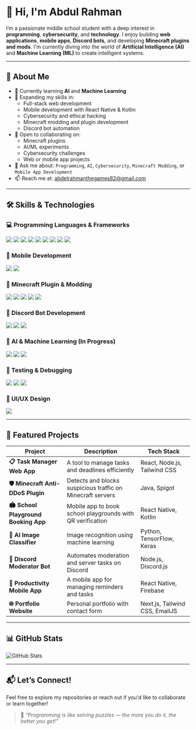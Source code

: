 # 👋 Hi, I'm Abdul Rahman

I’m a passionate middle school student with a deep interest in **programming**, **cybersecurity**, and **technology**. I enjoy building **web applications**, **mobile apps**, **Discord bots**, and developing **Minecraft plugins and mods**. I'm currently diving into the world of **Artificial Intelligence (AI)** and **Machine Learning (ML)** to create intelligent systems.

---

## 🚀 About Me

- 🔭 Currently learning **AI** and **Machine Learning**
- 🌱 Expanding my skills in:
  - Full-stack web development  
  - Mobile development with React Native & Kotlin  
  - Cybersecurity and ethical hacking  
  - Minecraft modding and plugin development  
  - Discord bot automation
- 🤝 Open to collaborating on:
  - Minecraft plugins  
  - AI/ML experiments  
  - Cybersecurity challenges  
  - Web or mobile app projects
- 💬 Ask me about: `Programming`, `AI`, `Cybersecurity`, `Minecraft Modding`, or `Mobile App Development`
- 📫 Reach me at: [abdelrahmanthegames82@gmail.com](mailto:abdelrahmanthegames82@gmail.com)

---

## 🛠️ Skills & Technologies

### 💻 Programming Languages & Frameworks
<p>
  <img src="https://img.shields.io/badge/Java-%23ED8B00?style=for-the-badge&logo=openjdk&logoColor=white" />
  <img src="https://img.shields.io/badge/Python-3670A0?style=for-the-badge&logo=python&logoColor=white" />
  <img src="https://img.shields.io/badge/HTML5-E34F26?style=for-the-badge&logo=html5&logoColor=white" />
  <img src="https://img.shields.io/badge/CSS3-1572B6?style=for-the-badge&logo=css3&logoColor=white" />
  <img src="https://img.shields.io/badge/JavaScript-F7DF1E?style=for-the-badge&logo=javascript&logoColor=black" />
  <img src="https://img.shields.io/badge/TypeScript-007ACC?style=for-the-badge&logo=typescript&logoColor=white" />
  <img src="https://img.shields.io/badge/React-20232A?style=for-the-badge&logo=react&logoColor=61DAFB" />
  <img src="https://img.shields.io/badge/Next.js-000000?style=for-the-badge&logo=next.js&logoColor=white" />
  <img src="https://img.shields.io/badge/Express.js-000000?style=for-the-badge&logo=express&logoColor=white" />
</p>

### 📱 Mobile Development
<p>
  <img src="https://img.shields.io/badge/React_Native-20232A?style=for-the-badge&logo=react&logoColor=61DAFB" />
  <img src="https://img.shields.io/badge/Kotlin-7F52FF?style=for-the-badge&logo=kotlin&logoColor=white" />
</p>

### 🧩 Minecraft Plugin & Modding
<p>
  <img src="https://img.shields.io/badge/Spigot-FFA500?style=for-the-badge&logo=spigotmc&logoColor=white" />
  <img src="https://img.shields.io/badge/Bukkit-FF9900?style=for-the-badge" />
  <img src="https://img.shields.io/badge/Paper-white?style=for-the-badge&logo=paper&logoColor=black" />
  <img src="https://img.shields.io/badge/Forge-333333?style=for-the-badge" />
  <img src="https://img.shields.io/badge/Fabric-5F5F5F?style=for-the-badge" />
</p>

### 🤖 Discord Bot Development
<p>
  <img src="https://img.shields.io/badge/Node.js-339933?style=for-the-badge&logo=node.js&logoColor=white" />
  <img src="https://img.shields.io/badge/Discord.js-5865F2?style=for-the-badge&logo=discord&logoColor=white" />
  <img src="https://img.shields.io/badge/Discord.py-7289DA?style=for-the-badge&logo=discord&logoColor=white" />
</p>

### 🧠 AI & Machine Learning (In Progress)
<p>
  <img src="https://img.shields.io/badge/TensorFlow-FF6F00?style=for-the-badge&logo=tensorflow&logoColor=white" />
  <img src="https://img.shields.io/badge/Keras-D00000?style=for-the-badge&logo=keras&logoColor=white" />
  <img src="https://img.shields.io/badge/Scikit--learn-F7931E?style=for-the-badge&logo=scikit-learn&logoColor=white" />
</p>

### 🧪 Testing & Debugging
<p>
  <img src="https://img.shields.io/badge/Manual%20Testing-blue?style=for-the-badge" />
  <img src="https://img.shields.io/badge/Automation%20Testing-green?style=for-the-badge" />
  <img src="https://img.shields.io/badge/UI%2FUX%20Testing-purple?style=for-the-badge" />
</p>

### 🎨 UI/UX Design
<p>
  <img src="https://img.shields.io/badge/Figma-F24E1E?style=for-the-badge&logo=figma&logoColor=white" />
</p>

---

## 💼 Featured Projects

| Project | Description | Tech Stack |
|--------|-------------|------------|
| **📋 Task Manager Web App** | A tool to manage tasks and deadlines efficiently | React, Node.js, Tailwind CSS |
| **🛡️ Minecraft Anti-DDoS Plugin** | Detects and blocks suspicious traffic on Minecraft servers | Java, Spigot |
| **🏟️ School Playground Booking App** | Mobile app to book school playgrounds with QR verification | React Native, Kotlin |
| **🧠 AI Image Classifier** | Image recognition using machine learning | Python, TensorFlow, Keras |
| **🤖 Discord Moderator Bot** | Automates moderation and server tasks on Discord | Node.js, Discord.js |
| **📱 Productivity Mobile App** | A mobile app for managing reminders and tasks | React Native, Firebase |
| **🌐 Portfolio Website** | Personal portfolio with contact form | Next.js, Tailwind CSS, EmailJS |

---

## 📊 GitHub Stats

![GitHub Stats](https://github-readme-stats.vercel.app/api?username=AbdelrahmanM1&show_icons=true&theme=radical)

---

## 📬 Let’s Connect!

Feel free to explore my repositories or reach out if you'd like to collaborate or learn together!

> 🧩 *"Programming is like solving puzzles — the more you do it, the better you get!"*
